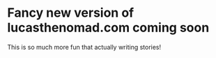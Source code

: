 # Fancy new version of lucasthenomad.com coming soon

This is so much more fun that actually writing stories!
